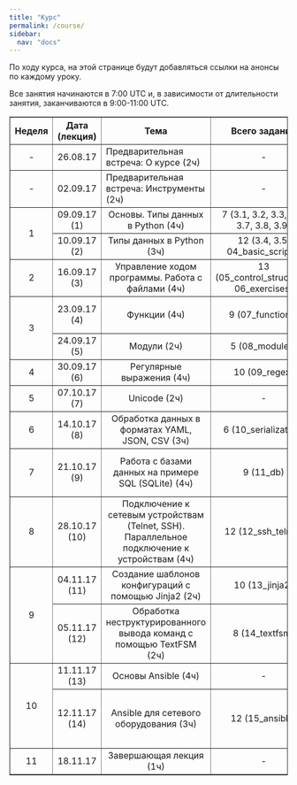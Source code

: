 ```yaml
---
title: "Курс"
permalink: /course/
sidebar:
  nav: "docs"
---
```


По ходу курса, на этой странице будут добавляться ссылки на анонсы по каждому уроку.

Все занятия начинаются в 7:00 UTC и, в зависимости от длительности занятия, заканчиваются в 9:00-11:00 UTC.

<table border="1" cellpadding="4" cellspacing="0">
 <tr>
    <th align="center">Неделя</th>
    <th align="center">Дата (лекция)</th>
    <th align="center">Тема</th>
    <th align="center">Всего заданий</th>
    <th align="center">Минимум заданий</th>
    <th align="center"> Финальный срок сдачи</th>
 </tr>
 <tr>
    <td align="center">-</td>
    <td align="center">26.08.17</td>
    <td>Предварительная встреча: О курсе (2ч)</td>
    <td align="center">-</td>
    <td align="center">-</td>
    <td align="center">-</td>
 </tr>
 <tr>
    <td align="center">-</td>
    <td align="center">02.09.17</td>
    <td>Предварительная встреча: Инструменты (2ч)</td>
    <td align="center">-</td>
    <td align="center">-</td>
    <td align="center">-</td>
 </tr>
 <tr>
    <td rowspan="2" align="center">1</td>
    <td align="center">09.09.17 (1)</td>
    <td align="center">Основы. Типы данных в Python (4ч)</td>
    <td align="center">7 (3.1, 3.2, 3.3, 3.6, 3.7, 3.8, 3.9)</td>
    <td align="center">3.2, 3.3, 3.6, 3.7</td>
    <td align="center">02.10.17</td>
 </tr>
 <tr>
    <td align="center">10.09.17 (2)</td>
    <td align="center">Типы данных в Python (3ч)</td>
    <td align="center">12 (3.4, 3.5; 04_basic_scripts)</td>
    <td align="center">3.1, 4.1, 4.2</td>
    <td align="center">02.10.17</td>
 </tr>
 <tr>
    <td align="center">2</td>
    <td align="center">16.09.17 (3)</td>
    <td align="center">Управление ходом программы. Работа с файлами (4ч)</td>
    <td align="center">13 (05_control_structures, 06_exercises)</td>
    <td align="center">5.1, 5.2, 5.3, 6.1, 6.2, 6.3</td>
    <td align="center">09.10.17</td>
 </tr>
 <tr>
    <td rowspan="2" align="center">3</td>
    <td align="center">23.09.17 (4)</td>
    <td align="center">Функции (4ч)</td>
    <td align="center">9 (07_functions)</td>
    <td align="center">7.1, 7.1a, 7.2, 7.2a, 7.3</td>
    <td align="center">16.10.17</td>
 </tr>
 <tr>
    <td align="center">24.09.17 (5)</td>
    <td align="center">Модули (2ч)</td>
    <td align="center">5 (08_modules)</td>
    <td align="center">8.1, 8.2, 8.3</td>
    <td align="center">16.10.17</td>
 </tr>
 <tr>
    <td align="center">4</td>
    <td align="center">30.09.17 (6)</td>
    <td align="center">Регулярные выражения (4ч)</td>
    <td align="center">10 (09_regex)</td>
    <td align="center">9.1, 9.2, 9.3, 9.4</td>
    <td align="center">23.10.17</td>
 </tr>
 <tr>
    <td align="center">5</td>
    <td align="center">07.10.17 (7)</td>
    <td align="center">Unicode (2ч)</td>
    <td align="center">-</td>
    <td align="center">-</td>
    <td align="center">-</td>
 </tr>
 <tr>
    <td align="center">6</td>
    <td align="center">14.10.17 (8)</td>
    <td align="center">Обработка данных в форматах YAML, JSON, CSV (3ч)</td>
    <td align="center">6 (10_serialization)</td>
    <td align="center">10.1, 10.2, 10.3</td>
    <td align="center">06.11.17</td>
 </tr>
 <tr>
    <td align="center">7</td>
    <td align="center">21.10.17 (9)</td>
    <td align="center">Работа с базами данных на примере SQL (SQLite) (4ч)</td>
    <td align="center">9 (11_db)</td>
    <td align="center">11.1, 11.1a, 11.2, 11.2a</td>
    <td align="center">13.11.17</td>
 </tr>
 <tr>
    <td align="center">8</td>
    <td align="center">28.10.17 (10)</td>
    <td align="center">Подключение к сетевым устройствам (Telnet, SSH). Параллельное подключение к устройствам (4ч)</td>
    <td align="center">12 (12_ssh_telnet)</td>
    <td align="center">12.1, 12.2, 12.2a, 12.2b</td>
    <td align="center">20.11.17</td>
 </tr>
 <tr>
    <td rowspan="2" align="center">9</td>
    <td align="center">04.11.17 (11)</td>
    <td align="center">Создание шаблонов конфигураций с помощью Jinja2 (2ч)</td>
    <td align="center">10 (13_jinja2)</td>
    <td align="center">13.1, 13.1a, 13.2, 13.3</td>
    <td align="center">27.11.17</td>
 </tr>
 <tr>
    <td align="center">05.11.17 (12)</td>
    <td align="center">Обработка неструктурированного вывода команд с помощью TextFSM (2ч)</td>
    <td align="center">8 (14_textfsm)</td>
    <td align="center">14.1, 14.1a, 14.2, 14.3, 14.4</td>
    <td align="center">27.11.17</td>
 </tr>
 <tr>
    <td rowspan="2" align="center">10</td>
    <td align="center">11.11.17 (13)</td>
    <td align="center">Основы Ansible (4ч)</td>
    <td align="center">-</td>
    <td align="center">-</td>
    <td align="center">-</td>
 </tr>
 <tr>
    <td align="center">12.11.17 (14)</td>
    <td align="center">Ansible для сетевого оборудования (3ч)</td>
    <td align="center">12 (15_ansible)</td>
    <td align="center">15.1, 15.1a, 15.1b, 15.1c, 15.2, 15.3</td>
    <td align="center">04.12.17</td>
 </tr> 
 <tr>
    <td align="center">11</td>
    <td align="center">18.11.17</td>
    <td align="center">Завершающая лекция (1ч)</td>
    <td align="center">-</td>
    <td align="center">-</td>
    <td align="center">-</td>
 </tr>
</table>


